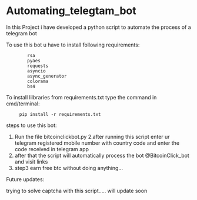 # Automating_telegtam_bot


In this Project i have developed a python script to automate the process of a telegram bot

To use this bot u have to install following requirements:

            rsa
            pyaes
            requests
            asyncio
            async_generator
            colorama
            bs4
    
 To install lilbraries from requirements.txt type the command in cmd/terminal:
     
         pip install -r requirements.txt

          
steps to use this bot:

  1. Run the file bitcoinclickbot.py
  2.after running this script enter ur telegram registered mobile number with country code and enter the code received in telegram app
  3. after that the script will automatically process the bot @BitcoinClick_bot and visit links 
  4. step3 earn free btc without doing anything...
  
Future updates:

   trying to solve captcha with this script.....
   will update soon
